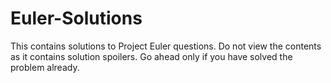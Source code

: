 # Euler-Solutions
This contains solutions to Project Euler questions. Do not view the contents as it contains solution spoilers. Go ahead only if you have solved the problem already.
